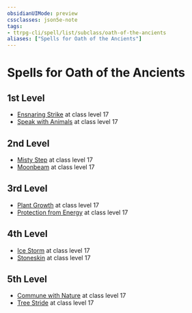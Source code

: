 ```yaml
---
obsidianUIMode: preview
cssclasses: json5e-note
tags:
- ttrpg-cli/spell/list/subclass/oath-of-the-ancients
aliases: ["Spells for Oath of the Ancients"]
---
```

# Spells for Oath of the Ancients

## 1st Level

- [Ensnaring Strike](/CLI/spells/ensnaring-strike.md "PHB") at class level 17
- [Speak with Animals](/CLI/spells/speak-with-animals.md "PHB") at class level 17

## 2nd Level

- [Misty Step](/CLI/spells/misty-step.md "PHB") at class level 17
- [Moonbeam](/CLI/spells/moonbeam.md "PHB") at class level 17

## 3rd Level

- [Plant Growth](/CLI/spells/plant-growth.md "PHB") at class level 17
- [Protection from Energy](/CLI/spells/protection-from-energy.md "PHB") at class level 17

## 4th Level

- [Ice Storm](/CLI/spells/ice-storm.md "PHB") at class level 17
- [Stoneskin](/CLI/spells/stoneskin.md "PHB") at class level 17

## 5th Level

- [Commune with Nature](/CLI/spells/commune-with-nature.md "PHB") at class level 17
- [Tree Stride](/CLI/spells/tree-stride.md "PHB") at class level 17